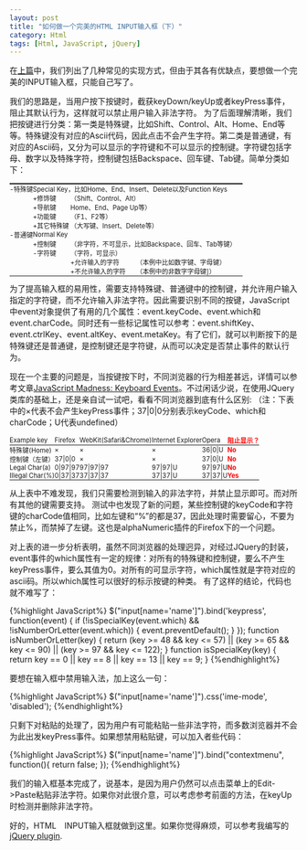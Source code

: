 ```yaml
---
layout: post
title: "如何做一个完美的HTML INPUT输入框（下）"
category: Html
tags: [Html, JavaScript, jQuery]
---
```


在[上篇](/2011/02/15/html-input-box-1/)中，我们列出了几种常见的实现方式，但由于其各有优缺点，要想做一个完美的INPUT输入框，只能自己写了。

我们的思路是，当用户按下按键时，截获keyDown/keyUp或者keyPress事件，阻止其默认行为，这样就可以禁止用户输入非法字符。
为了后面理解清晰，我们把按键进行分类：第一类是特殊键，比如Shift、Control、Alt、Home、End等等。特殊键没有对应的Ascii代码，因此点击不会产生字符。第二类是普通键，有对应的Ascii码，又分为可以显示的字符键和不可以显示的控制键。字符键包括字母、数字以及特殊字符，控制键包括Backspace、回车键、Tab键。简单分类如下：

<table style="font-size: 80%;">
<tbody>
<tr>
<td style="padding: 0;" width="10%"></td>
<td style="padding: 0;"></td>
<td style="padding: 0;"></td>
<td style="padding: 0;"></td>
</tr>
</tbody>
<tbody>
<tr>
<td style="padding: 0;">-特殊键</td>
<td style="padding: 0;" colspan="3">Special Key，比如Home、End、Insert、Delete以及Function Keys</td>
</tr>
<tr>
<td style="padding: 0;"></td>
<td style="padding: 0;">+修饰键</td>
<td style="padding: 0;" colspan="2">（Shift、Control、Alt）</td>
</tr>
<tr>
<td style="padding: 0;"></td>
<td style="padding: 0;">+导航键</td>
<td style="padding: 0;" colspan="2">Home、End、Page Up等）</td>
</tr>
<tr>
<td style="padding: 0;"></td>
<td style="padding: 0;">+功能键</td>
<td style="padding: 0;" colspan="2">（F1、F2等）</td>
</tr>
<tr>
<td style="padding: 0;"></td>
<td style="padding: 0;">+其它特殊键</td>
<td style="padding: 0;" colspan="2">（大写键、Insert、Delete等）</td>
</tr>
<tr>
<td style="padding: 0;">-普通键</td>
<td style="padding: 0;" colspan="3">Normal Key</td>
</tr>
<tr>
<td style="padding: 0;"></td>
<td style="padding: 0;">+控制键</td>
<td style="padding: 0;" colspan="2">（非字符，不可显示，比如Backspace、回车、Tab等键）</td>
</tr>
<tr>
<td style="padding: 0;"></td>
<td style="padding: 0;">-字符键</td>
<td style="padding: 0;" colspan="2">（字符，可显示）</td>
</tr>
<tr>
<td style="padding: 0;"></td>
<td style="padding: 0;"></td>
<td style="padding: 0;">+允许输入的字符</td>
<td style="padding: 0;">（本例中比如数字键、字母键）</td>
</tr>
<tr>
<td style="padding: 0;"></td>
<td style="padding: 0;"></td>
<td style="padding: 0;">+不允许输入的字符</td>
<td style="padding: 0;">（本例中的非数字字母键]）</td>
</tr>
</tbody>
</table>
为了提高输入框的易用性，需要支持特殊键、普通键中的控制键，并允许用户输入指定的字符键，而不允许输入非法字符。因此需要识别不同的按键，JavaScript中event对象提供了有用的几个属性：event.keyCode、event.which和event.charCode。同时还有一些标记属性可以参考：event.shiftKey、event.ctrlKey、event.altKey、event.metaKey。有了它们，就可以判断按下的是特殊键还是普通键，是控制键还是字符键，从而可以决定是否禁止事件的默认行为。

现在一个主要的问题是，当按键按下时，不同浏览器的行为相差甚远，详情可以参考文章[JavaScript Madness: Keyboard Events](http://unixpapa.com/js/key.html)。不过闲话少说，在使用JQuery类库的基础上，还是亲自试一试吧，看看不同浏览器到底有什么区别:
（注：下表中的×代表不会产生keyPress事件；37|0|0分别表示keyCode、which和charCode；U代表undefined）
<table style="font-size: 80%;">
<thead>
<tr>
<td style="padding: 0;">Example key</td>
<td style="padding: 0;">Firefox</td>
<td style="padding: 0;">WebKit(Safari&amp;Chrome)</td>
<td style="padding: 0;">Internet Explorer</td>
<td style="padding: 0;">Opera</td>
<td style="padding: 0; color: red;"><strong>阻止显示？</strong></td>
</tr>
</thead>
<tbody>
<tr>
<td style="padding: 0;">特殊键(Home)</td>
<td style="padding: 0;">×</td>
<td style="padding: 0;">×</td>
<td style="padding: 0;">×</td>
<td style="padding: 0;">36|0|U</td>
<td style="padding: 0; color: red;"><strong>No</strong></td>
</tr>
<tr>
<td style="padding: 0;">控制键（左键）</td>
<td style="padding: 0;">37|0|0</td>
<td style="padding: 0;">×</td>
<td style="padding: 0;">×</td>
<td style="padding: 0;">37|0|U</td>
<td style="padding: 0; color: red;"><strong>No</strong></td>
</tr>
<tr>
<td style="padding: 0;">Legal Char(a)</td>
<td style="padding: 0;">0|97|97</td>
<td style="padding: 0;">97|97|97</td>
<td style="padding: 0;">97|97|U</td>
<td style="padding: 0;">97|97|U</td>
<td style="padding: 0; color: red;"><strong>No</strong></td>
</tr>
<tr>
<td style="padding: 0;">Illegal Char(%)</td>
<td style="padding: 0;">0|37|37</td>
<td style="padding: 0;">37|37|37</td>
<td style="padding: 0;">37|37|U</td>
<td style="padding: 0;">37|37|U</td>
<td style="padding: 0; color: red;"><strong>Yes</strong></td>
</tr>
</tbody>
</table>
从上表中不难发现，我们只需要检测到输入的非法字符，并禁止显示即可。而对所有其他的键需要支持。
测试中也发现了新的问题，某些控制键的keyCode和字符键的charCode值相同，比如左键和“%”的都是37，因此处理时需要留心，不要为禁止%，而禁掉了左键。这也是alphaNumeric插件的Firefox下的一个问题。

对上表的进一步分析表明，虽然不同浏览器的处理迥异，对经过JQuery的封装，event事件的which属性有一定的规律：对所有的特殊键和控制键，要么不产生keyPress事件，要么其值为0。对所有的可显示字符，which属性就是字符对应的ascii码。所以which属性可以很好的标示按键的种类。
有了这样的结论，代码也就不难写了：

{%highlight JavaScript%}
$("input[name='name']").bind('keypress', function(event) {
    if (!isSpecialKey(event.which) &amp;&amp; !isNumberOrLetter(event.which)) {
         event.preventDefault();
    }
});
function isNumberOrLetter(key) {
    return (key &gt;= 48 &amp;&amp; key &lt;= 57) || (key &gt;= 65 &amp;&amp; key &lt;= 90) || (key &gt;= 97 &amp;&amp; key &lt;= 122);
}
function isSpecialKey(key) {
    return key == 0 || key == 8 || key == 13 || key == 9;
}
{%endhighlight%}

要想在输入框中禁用输入法，加上这么一句：

{%highlight JavaScript%}
$("input[name='name']").css('ime-mode', 'disabled');
{%endhighlight%}

只剩下对粘贴的处理了，因为用户有可能粘贴一些非法字符，而多数浏览器并不会为此出发keyPress事件。如果想禁用粘贴键，可以加入者些代码：

{%highlight JavaScript%}
$("input[name='name']").bind("contextmenu", function(){
    return false;
});
{%endhighlight%}

我们的输入框基本完成了，说基本，是因为用户仍然可以点击菜单上的Edit-&gt;Paste粘贴非法字符。如果你对此很介意，可以考虑参考前面的方法，在keyUp时检测并删除非法字符。

好的，HTML　INPUT输入框就做到这里。如果你觉得麻烦，可以参考我编写的[jQuery plugin](/2011-03-15-jquerynumberlettersplugin.html).
